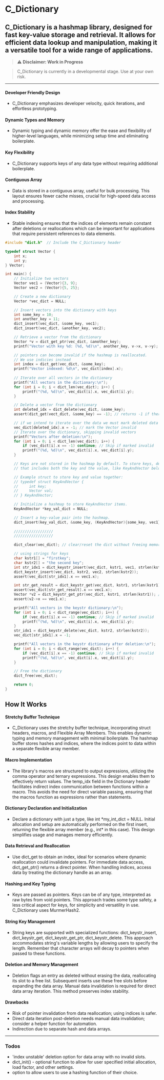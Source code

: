# C_Dictionary
C_Dictionary is a hashmap library, designed for fast key-value storage and retrieval. It allows for efficient data lookup and manipulation, making it a versatile tool for a wide range of applications.
---
> :warning: **Disclaimer: Work in Progress**

> C_Dictionary is currently in a developmental stage. Use at your own risk.
---
#### Developer Friendly Design
- C_Dictionary emphasizes developer velocity, quick iterations, and effortless prototyping.

#### Dynamic Types and Memory
- Dynamic typing and dynamic memory offer the ease and flexibility of higher-level languages, while minimizing setup time and eliminating boilerplate.

#### Key Flexibility
- C_Dictionary supports keys of any data type without requiring additional boilerplate.

#### Contiguous Array
- Data is stored in a contiguous array, useful for bulk processing. This layout ensures fewer cache misses, crucial for high-speed data access and processing.

#### Index Stability
- Stable indexing ensures that the indices of elements remain constant after deletions or reallocations which can be important for applications that require persistent references to data elements.

```c
#include "dict.h"  // Include the C_Dictionary header

typedef struct Vector {
    int x;
    int y;
} Vector;

int main() {
    // Initialize two vectors
    Vector vec1 = (Vector){3, 9};
    Vector vec2 = (Vector){5, 25};

    // Create a new dictionary
    Vector *vec_dict = NULL;

    // Insert vectors into the dictionary with keys
    int some_key = 10;
    int another_key = 11;
    dict_insert(vec_dict, &some_key, vec1);
    dict_insert(vec_dict, &another_key, vec2);

    // Retrieve a vector from the dictionary
    Vector *v = dict_get_ptr(vec_dict, &another_key);  
    printf("Vector with key %d: (%d, %d)\n", another_key, v->x, v->y);

    // pointers can become invalid if the hashmap is reallocated. 
    // We use indicies instead
    int index = dict_get(vec_dict, &some_key);
    printf("Vector indexed: %d\n", vec_dict[index].x);
    
    // Iterate over all vectors in the dictionary
    printf("All vectors in the dictionary:\n");
    for (int i = 0; i < dict_len(vec_dict); i++) {
        printf("(%d, %d)\n", vec_dict[i].x, vec_dict[i].y);
    }

    // Delete a vector from the dictionary
    int deleted_idx = dict_delete(vec_dict, &some_key);
    assert(dict_get(vect_dict, &some_key) == -1); // returns -1 if there is no entry found

    // if we intend to iterate over the data we must mark deleted data as invalid
    vec_dict[deleted_idx].x = -1; // mark the Vector invalid
    // Iterate over the dictionary, skipping invalid vectors
    printf("Vectors after deletion:\n");
    for (int i = 0; i < dict_len(vec_dict); i++) {
        if (vec_dict[i].x == -1) continue; // Skip if marked invalid
        printf("(%d, %d)\n", vec_dict[i].x, vec_dict[i].y); 
    }

    // Keys are not stored in the hashmap by default. To store keys, define a struct 
    // that includes both the key and the value, like KeyAndVector below.

    // Example struct to store key and value together:
    // typedef struct KeyAndVector {
    //     int key;
    //     Vector val;
    // } KeyAndVector;

    // Initialize a hashmap to store KeyAndVector items.
    KeyAndVector *key_val_dict = NULL;

    // Insert a key-value pair into the hashmap.
    dict_insert(key_val_dict, &some_key, (KeyAndVector){some_key, vec1});
    
    //////////////////
    //////////////////

    dict_clear(vec_dict); // clear/reset the dict without freeing memory

    // using strings for keys
    char kstr1[] = "firstkey";
    char kstr2[] = "the second key";
    int str_idx1 = dict_keystr_insert(vec_dict, kstr1, vec1, strlen(kstr1));
    dict_keystr_insert(vec_dict, kstr2, vec2, strlen(kstr2));
    assert(vec_dict[str_idx1].x == vec1.x);

    int str_get_result = dict_keystr_get(vec_dict, kstr1, strlen(kstr1)); // get data/val index
    assert(vec_dict[str_get_result].x == vec1.x);
    Vector *v2 = dict_keystr_get_ptr(vec_dict, kstr1, strlen(kstr1)); // get ptr to data/val
    assert(v2->x == vec1.x);

    printf("All vectors in the keystr dictionary:\n");
    for (int i = 0; i < dict_range(vec_dict); i++) {
        if (vec_dict[i].x == -1) continue; // Skip if marked invalid
        printf("(%d, %d)\n", vec_dict[i].x, vec_dict[i].y);
    }
    str_idx1 = dict_keystr_delete(vec_dict, kstr2, strlen(kstr2));
    vec_dict[str_idx1].x = -1;

    printf("All vectors in the keystr dictionary after deletion:\n");
    for (int i = 0; i < dict_range(vec_dict); i++) {
        if (vec_dict[i].x == -1) continue; // Skip if marked invalid
        printf("(%d, %d)\n", vec_dict[i].x, vec_dict[i].y);
    }

    // Free the dictionary
    dict_free(vec_dict);

    return 0;
}
```
## How It Works

#### Stretchy Buffer Technique
- C_Dictionary uses the stretchy buffer technique, incorporating struct headers, macros, and Flexible Array Members. This enables dynamic typing and memory management with minimal boilerplate. The hashmap buffer stores hashes and indices, where the indices point to data within a separate flexible array member. 

#### Macro Implementation
- The library's macros are structured to output expressions, utilizing the comma operator and ternary expressions. This design enables them to effectively return values. The temp_idx field in the Dictionary header facilitates indirect index communication between functions within a macro. This avoids the need for direct variable passing, ensuring that the macros function as expressions rather than statements.

#### Dictionary Declaration and Initialization
- Declare a dictionary with just a type, like int \*my_int_dict = NULL. Initial allocation and setup are automatically performed on the first insert, returning the flexible array member (e.g., int\* in this case). This design simplifies usage and manages memory efficiently.

#### Data Retrieval and Reallocation
- Use dict_get to obtain an index, ideal for scenarios where dynamic reallocation could invalidate pointers. For immediate data access, dict_get_ptr() returns a direct pointer. When handling indices, access data by treating the dictionary handle as an array.

#### Hashing and Key Typing
- Keys are passed as pointers. Keys can be of any type, interpreted as raw bytes from void pointers. This approach trades some type safety, a less critical aspect for keys, for simplicity and versatility in use. C_Dictionary uses MurmerHash2.

#### String Key Management
- String keys are supported with specialized functions: dict_keystr_insert, dict_keystr_get, dict_keystr_get_ptr, dict_keystr_delete. This approach accommodates string's variable lengths by allowing users to specify the length. Remember that character arrays will decay to pointers when passed to these functions.

#### Deletion and Memory Management
- Deletion flags an entry as deleted without erasing the data, reallocating its slot to a free list. Subsequent inserts use these free slots before expanding the data array. Manual data invalidation is required for direct data array iteration. This method preserves index stability.

#### Drawbacks
- Risk of pointer invalidation from data reallocation; using indices is safer.
- Direct data iteration post-deletion needs manual data invalidation; consider a helper function for automation.
- Indirection due to separate hash and data arrays.

---
### Todos
- 'index unstable' deletion option for data array with no invalid slots.
- dict_init() - optional function to allow for user specified initial allocation, load factor, and other settings.
- option to allow users to use a hashing function of their choice.

